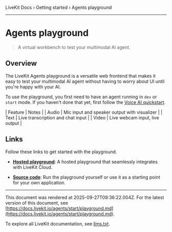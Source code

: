 LiveKit Docs › Getting started › Agents playground

---

# Agents playground

> A virtual workbench to test your multimodal AI agent.

## Overview

The LiveKit Agents playground is a versatile web frontend that makes it easy to test your multimodal AI agent without having to worry about UI until you're happy with your AI.

To use the playground, you first need to have an agent running in `dev` or `start` mode. If you haven't done that yet, first follow the [Voice AI quickstart](https://docs.livekit.io/agents/start/voice-ai.md).

| Feature | Notes |
| Audio | Mic input and speaker output with visualizer |
| Text | Live transcription and chat input |
| Video | Live webcam input, live output |

## Links

Follow these links to get started with the playground.

- **[Hosted playground](https://agents-playground.livekit.io)**: A hosted playground that seamlessly integrates with LiveKit Cloud.

- **[Source code](https://github.com/livekit/agents-playground/)**: Run the playground yourself or use it as a starting point for your own application.

---

This document was rendered at 2025-09-27T09:36:22.004Z.
For the latest version of this document, see [https://docs.livekit.io/agents/start/playground.md](https://docs.livekit.io/agents/start/playground.md).

To explore all LiveKit documentation, see [llms.txt](https://docs.livekit.io/llms.txt).